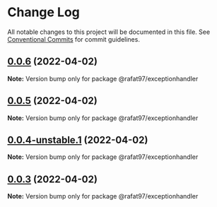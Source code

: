 # Change Log

All notable changes to this project will be documented in this file.
See [Conventional Commits](https://conventionalcommits.org) for commit guidelines.

## [0.0.6](https://github.com/Rafat97/node-packages/compare/@rafat97/exceptionhandler@0.0.5...@rafat97/exceptionhandler@0.0.6) (2022-04-02)

**Note:** Version bump only for package @rafat97/exceptionhandler





## [0.0.5](https://github.com/Rafat97/node-packages/compare/@rafat97/exceptionhandler@0.0.4-unstable.1...@rafat97/exceptionhandler@0.0.5) (2022-04-02)

**Note:** Version bump only for package @rafat97/exceptionhandler





## [0.0.4-unstable.1](https://github.com/Rafat97/node-packages/compare/@rafat97/exceptionhandler@0.0.3...@rafat97/exceptionhandler@0.0.4-unstable.1) (2022-04-02)

**Note:** Version bump only for package @rafat97/exceptionhandler






## [0.0.3](https://github.com/Rafat97/node-packages/compare/@rafat97/exceptionhandler@0.0.1...@rafat97/exceptionhandler@0.0.3) (2022-04-02)

**Note:** Version bump only for package @rafat97/exceptionhandler
